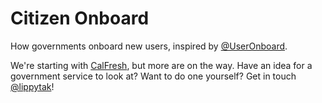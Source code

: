 # Citizen Onboard
How governments onboard new users, inspired by [@UserOnboard](http://www.twitter.com/useronboard).

We're starting with [CalFresh](http://lippytak.github.io/citizen-onboard/calfresh), but more are on the way. Have an idea for a government service to look at? Want to do one yourself? Get in touch [@lippytak](http://twitter.com/lippytak)!